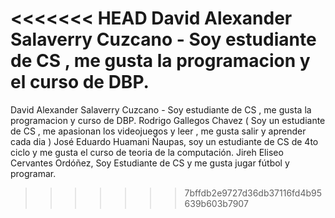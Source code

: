 <<<<<<< HEAD
David Alexander Salaverry Cuzcano - Soy estudiante de CS , me gusta la programacion y el curso de DBP.
=======
David Alexander Salaverry Cuzcano - Soy estudiante de CS , me gusta la programacion y curso de DBP.
Rodrigo Gallegos Chavez ( Soy un estudiante de CS , me apasionan los videojuegos y leer , me gusta salir y aprender cada dia )
José Eduardo Huamani Ñaupas, soy un estudiante de CS de 4to ciclo y me gusta el curso de teoria de la computación.
Jireh Eliseo Cervantes Ordóñez, Soy Estudiante de CS y me gusta jugar fútbol y programar.

>>>>>>> 7bffdb2e9727d36db37116fd4b95639b603b7907
